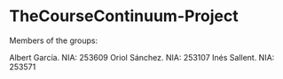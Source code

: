 # TheCourseContinuum-Project

Members of the groups:

Albert García. NIA: 253609
Oriol Sánchez. NIA: 253107
Inés Sallent. NIA: 253571
